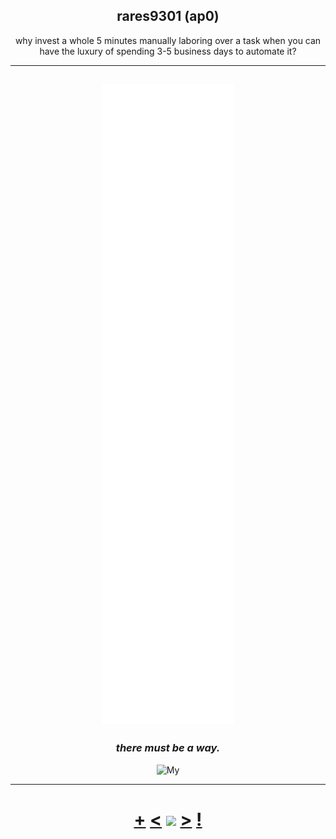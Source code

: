 <h2 align="center">rares9301 (ap0)</h1>
<p align="center">why invest a whole 5 minutes manually laboring over a task when you can have the luxury of spending 3-5 business days to automate it?</p>

<hr>
<h2 align="center"><img src="./github-metrics.svg"></h2>

<h3 align="center"><i>there must be a way.</i></h3>
<p align="center">
<img alt= My discord profile src="https://discord-readme-badge.vercel.app/api?id=299220016530849793" /></a>
</p>
<hr>

<h1 align="center"> <a href="https://octo-ring.com/register">+</a> <a href="https://octo-ring.com/p/rares9301/prev"><</a> <a href="https://octo-ring.com/">
<img align="center" src="https://w0.peakpx.com/wallpaper/431/461/HD-wallpaper-anime-classroom-of-the-elite-ichika-amasawa.jpg" height="150px"></a> <a href="https://octo-ring.com/p/rares9301/next">></a> <a href="https://octo-ring.com/p/rares9301/random">!</a>
</h1>

